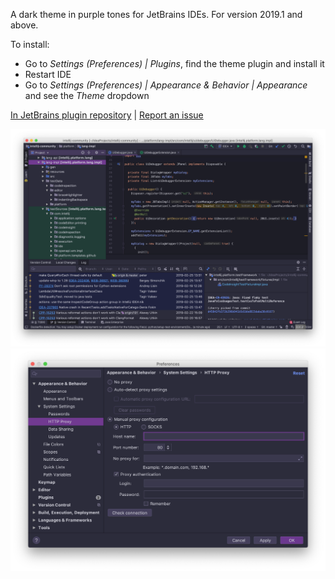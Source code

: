 A dark theme in purple tones for JetBrains IDEs. For version 2019.1 and above.

To install:
* Go to _Settings (Preferences) | Plugins_, find the theme plugin and install it
* Restart IDE
* Go to _Settings (Preferences) | Appearance & Behavior | Appearance_ and see the _Theme_ dropdown

[In JetBrains plugin repository](https://plugins.jetbrains.com/plugin/12100-dark-purple-theme) | [Report an issue](https://github.com/OlyaB/DarkPurpleTheme/issues)  

![Dark purple theme main window](/screenshots/darkpurple-main-window.png)  
![Dark purple theme settings](/screenshots/darkpurple-settings.png)